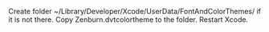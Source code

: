 Create folder ~/Library/Developer/Xcode/UserData/FontAndColorThemes/ if it is not there.
Copy Zenburn.dvtcolortheme to the folder.
Restart Xcode.

